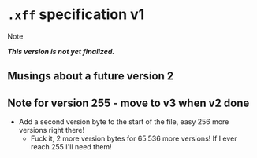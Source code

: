 # `.xff` specification v1

> [!note]
> ***This version is not yet finalized.***

## Musings about a future version 2

## Note for version 255 - move to v3 when v2 done
- Add a second version byte to the start of the file, easy 256 more versions right there!
    - Fuck it, 2 more version bytes for 65.536 more versions! If I ever reach 255 I'll need them!
